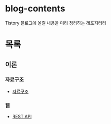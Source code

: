 # blog-contents
Tistory 블로그에 올릴 내용을 미리 정리하는 레포지터리

# 목록

## 이론

### 자료구조
- [자료구조](/contents/fundamental/data-structure/data-structure.md)

### 웹
- [REST API](/contents/fundamental/web/rest-api.md)

